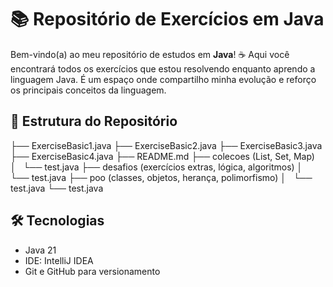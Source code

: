 # 📚 Repositório de Exercícios em Java

Bem-vindo(a) ao meu repositório de estudos em **Java**! ☕ 
Aqui você encontrará todos os exercícios que estou resolvendo enquanto aprendo a linguagem Java. É um espaço onde compartilho minha evolução e reforço os principais conceitos da linguagem.

## 📂 Estrutura do Repositório
├── ExerciseBasic1.java
├── ExerciseBasic2.java
├── ExerciseBasic3.java
├── ExerciseBasic4.java
├── README.md
├── colecoes (List, Set, Map)
│   └── test.java
├── desafios (exercícios extras, lógica, algoritmos)
│   └── test.java
├── poo (classes, objetos, herança, polimorfismo)
│   └── test.java
└── test.java


## 🛠️ Tecnologias

- Java 21 
- IDE: IntelliJ IDEA
- Git e GitHub para versionamento

